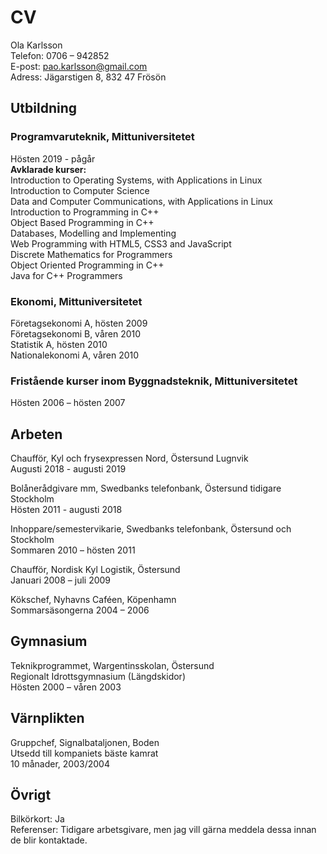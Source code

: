 # CV

Ola Karlsson  
Telefon: 0706 – 942852  
E-post: pao.karlsson@gmail.com  
Adress: Jägarstigen 8, 832 47 Frösön  

## Utbildning

### Programvaruteknik,  Mittuniversitetet

Hösten 2019 - pågår  
<strong>Avklarade kurser:</strong>  
Introduction to Operating Systems, with Applications in Linux  
Introduction to Computer Science  
Data and Computer Communications, with Applications in Linux  
Introduction to Programming in C++  
Object Based Programming in C++  
Databases, Modelling and Implementing  
Web Programming with HTML5, CSS3 and JavaScript  
Discrete Mathematics for Programmers  
Object Oriented Programming in C++  
Java for C++ Programmers  

### Ekonomi, Mittuniversitetet 

Företagsekonomi A, hösten 2009  
Företagsekonomi B, våren 2010  
Statistik A, hösten 2010  
Nationalekonomi A, våren 2010  

### Fristående kurser inom Byggnadsteknik, Mittuniversitetet

Hösten 2006 – hösten 2007

## Arbeten

Chaufför, Kyl och frysexpressen Nord, Östersund Lugnvik  
Augusti 2018 - augusti 2019

Bolånerådgivare mm, Swedbanks telefonbank, Östersund tidigare Stockholm  
Hösten 2011 - augusti 2018

Inhoppare/semestervikarie, Swedbanks telefonbank, Östersund och Stockholm  
Sommaren 2010 – hösten 2011

Chaufför, Nordisk Kyl Logistik, Östersund  
Januari 2008 – juli 2009 

Kökschef, Nyhavns Caféen, Köpenhamn  
Sommarsäsongerna 2004 – 2006

## Gymnasium 

Teknikprogrammet, Wargentinsskolan, Östersund  
Regionalt Idrottsgymnasium (Längdskidor)  
Hösten 2000 – våren 2003  

## Värnplikten

Gruppchef, Signalbataljonen, Boden  
Utsedd till kompaniets bäste kamrat  
10 månader, 2003/2004  

## Övrigt
Bilkörkort: Ja  
Referenser: Tidigare arbetsgivare, men jag vill gärna meddela dessa innan de 
blir kontaktade.  
